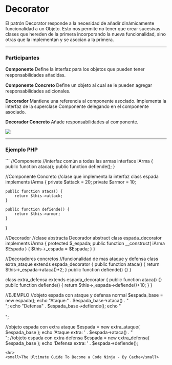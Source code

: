 <h1>
    Decorator
</h1>
<p>
    El patrón Decorator responde a la necesidad de añadir dinámicamente funcionalidad a un Objeto. Esto nos permite no tener que crear sucesivas clases que hereden de la primera incorporando la nueva funcionalidad, sino otras que la implementan y se asocian a la primera.
</p>
<hr>
<h3>
    Participantes
</h3>
<p>
    <strong>Componente</strong>
    Deﬁne la interfaz para los objetos que pueden tener responsabilidades añadidas.
</p>
<p>
    <strong>Componente Concreto</strong>
    Deﬁne un objeto al cual se le pueden agregar responsabilidades adicionales.
</p>
<p>
    <strong>Decorador</strong>
    Mantiene una referencia al componente asociado. Implementa la interfaz de la superclase Componente delegando en el componente asociado.
</p>
<p>
    <strong>Decorador Concreto</strong>
    Añade responsabilidades al componente.
</p>
<img src="https://upload.wikimedia.org/wikipedia/commons/thumb/e/e9/Decorator_UML_class_diagram.svg/960px-Decorator_UML_class_diagram.svg.png">
<hr>
<h3>
    Ejemplo PHP
</h3>
```
<?php

//Componente
//interfaz común a todas las armas
interface iArma {
    public function ataca();
    public function defiende();
}

//Componente Concreto
//clase que implementa la interfaz
class espada implements iArma {
    private $attack = 20;
    private $armor = 10;

    public function ataca() {
        return $this->attack;
    }

    public function defiende() {
        return $this->armor;
    }
}

//Decorador
//clase abstracta Decorador
abstract class espada_decorator implements iArma {
    protected $_espada;
    public function __construct( iArma $Espada ) {
        $this->_espada = $Espada;
    }
}

//Decoradores concretos
//funcionalidad de mas ataque y defensa
class extra_ataque extends espada_decorator {
    public function ataca() {
        return $this->_espada->ataca()*2;
    }
    public function defiende() {}
}

class extra_defensa extends espada_decorator {
    public function ataca() {}
    public function defiende() {
        return $this->_espada->defiende()+10;
    }
}

//EJEMPLO
//objeto espada con ataque y defensa normal
$espada_base = new espada();
echo "Ataque:" . $espada_base->ataca() . "</br>";
echo "Defensa" . $espada_base->defiende();
echo "</br></br>";

//objeto espada con extra ataque
$espada = new extra_ataque( $espada_base );
echo 'Ataque extra: ' . $espada->ataca() . "</br>";
//objeto espada con extra defensa
$espada = new extra_defensa( $espada_base );
echo 'Defensa extra: ' . $espada->defiende();

```
<hr>
<small>The Ultimate Guide To Become a Code Ninja - By Cache</small>
